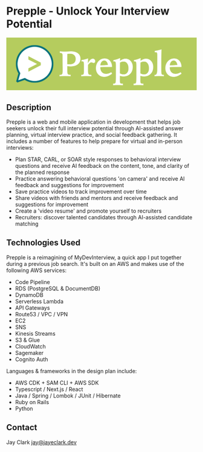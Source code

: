 # Prepple - Unlock Your Interview Potential
![Prepple Logo](./prepple.png)
## Description
Prepple is a web and mobile application in development that helps job seekers unlock their full interview potential through AI-assisted answer planning, virtual interview practice, and social feedback gathering. It includes a number of features to help prepare for virtual and in-person interviews:
* Plan STAR, CARL, or SOAR style responses to behavioral interview questions and receive AI feedback on the content, tone, and clarity of the planned response
* Practice answering behavioral questions 'on camera' and receive AI feedback and suggestions for improvement
* Save practice videos to track improvement over time
* Share videos with friends and mentors and receive feedback and suggestions for improvement
* Create a 'video resume' and promote yourself to recruiters
* Recruiters: discover talented candidates through AI-assisted candidate matching

## Technologies Used
Prepple is a reimagining of MyDevInterview, a quick app I put together during a previous job search. It's built on an AWS and makes use of the following AWS services:
* Code Pipeline
* RDS (PostgreSQL & DocumentDB)
* DynamoDB
* Serverless Lambda
* API Gateways
* Route53 / VPC / VPN
* EC2
* SNS
* Kinesis Streams
* S3 & Glue
* CloudWatch
* Sagemaker
* Cognito Auth

Languages & frameworks in the design plan include:
* AWS CDK + SAM CLI + AWS SDK
* Typescript / Next.js / React
* Java / Spring / Lombok / JUnit / Hibernate
* Ruby on Rails
* Python

## Contact
Jay Clark jay@jayeclark.dev